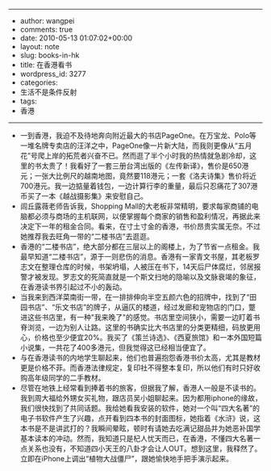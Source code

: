 - --
- author: wangpei
- comments: true
- date: 2010-05-13 01:07:02+00:00
- layout: note
- slug: books-in-hk
- title: 在香港看书
- wordpress_id: 3277
- categories:
- 生活不是条件反射
- tags:
- 香港
- --
- 一到香港，我迫不及待地奔向附近最大的书店PageOne。在万宝龙、Polo等一堆名牌专卖店的汪洋之中，PageOne像一片新大陆，而我则更像从“五月花”号爬上岸的拓荒者兴奋不已。然而逛了半个小时我的热情就急剧冷却，这里的书太贵了！我看好了一套三册台湾出版的《左传新译》，售价是650港元；一张大比例尺的越南地图，竟然要118港元；一套《洛夫诗集》售价将近700港元。我一边掂量着钱包，一边计算行李的重量，最后只忍痛花了307港币买了一本《越战摄影集》来安慰自己。
- 闾丘露薇老师告诉我，Shopping Mall的大老板非常精明，要求每家商铺的电脑都必须与商场的主机联网，以便掌握每个商家的销售和盈利情况，再据此来决定下一年的租金合同。看来，在寸土寸金的香港，书价昂贵实属无奈。不过她推荐我去旺角一带的“二楼书店”去逛逛。
- 香港的“二楼书店”，绝大部分都在三层以上的阁楼上，为了节省一点租金。我最早知道“二楼书店”，源于一则悲伤的消息。香港有一家青文书屋，其老板罗志文在整理仓库的时候，书架坍塌，人被压在书下，14天后尸体腐烂，邻居报警才被发现。罗志文的死简直就是一个斯文扫地的隐喻以及文脉衰竭的象征，在香港读书界引起过不小的轰动。
- 当我来到西洋菜南街一带，在一排排伸向半空五颜六色的招牌中，找到了“田园书店”、“乐文书店”的牌子，从逼仄的楼道，经过发廊和宠物店的门口，蹩进这些书店里，有一种"我来晚了"的感觉。书店里空间狭小，需要一边盯着书脊浏览，一边为别人让路。这里的书确实比大书店里的分类更精细，码放更用心，价格也至少便宜20%。我买了《策兰诗选》、《西夏旅馆》和一本外国短篇小说集，一共花了400多港元，但我觉得这已经相当便宜了。
- 与在香港读书的内地学生聊起来，他们也普遍抱怨香港书价太高，尤其是教材更是价格不菲。而香港法律规定，复印社不得整本复印，所以他们有时只好收购高年级同学的二手教材。
- 尽管在地铁上经常看到捧着书的旅客，但据我了解，香港人一般是不读书的。我到周大福给外甥女买礼物，跟店员吴小姐聊起来。因为都用iphone的缘故，我们很快找到了共同话题。我给她看我安装的软件，她对一个叫“四大名著”的电子书软件产生了兴趣，点开看到四本书的封面图标，她指着《水浒》说，这本书是不是讲武打的？我瞬间晕眩，顿时有请她去吃满记甜品并为她恶补国学基本读本的冲动。然而，我知道只是杞人忧天而已，在香港，不懂四大名著一点关系也没有，不知道四小天王的八卦才会让人OUT。想到这里，我释然了。立即在iPhone上调出“植物大战僵尸”，跟她愉快地手把手演示起来。
